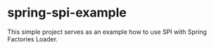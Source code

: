# spring-spi-example
This simple project serves as an example how to use SPI with Spring Factories Loader.
